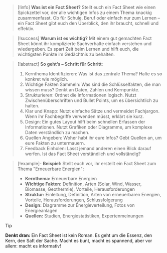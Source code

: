 > [!info] 
> **Was ist ein Fact Sheet?**
>Stellt euch ein Fact Sheet wie einen Spickzettel vor, der alle wichtigen Infos zu einem Thema knackig zusammenfasst. Ob für Schule, Beruf oder einfach nur zum Lernen – ein Fact Sheet gibt euch den Überblick, den ihr braucht, schnell und effektiv.

>[!success] 
>**Warum ist es wichtig?**
Mit einem gut gemachten Fact Sheet könnt ihr komplizierte Sachverhalte einfach verstehen und wiedergeben. Es spart Zeit beim Lernen und hilft euch, die wichtigsten Punkte im Gedächtnis zu behalten.

>[!abstract] 
>**So geht’s – Schritt für Schritt**:
>1. Kernthema Identifizieren: Was ist das zentrale Thema? Halte es so konkret wie möglich.
>2. Wichtige Fakten Sammeln: Was sind die Schlüsselfakten, die man wissen muss? Denkt an Daten, Zahlen und Kernpunkte.
>3. Strukturieren: Ordnet die Informationen logisch. Nutzt Zwischenüberschriften und Bullet Points, um es übersichtlich zu halten.
>4. Klar und Knapp: Nutzt einfache Sätze und vermeidet Fachjargon. Wenn ihr Fachbegriffe verwenden müsst, erklärt sie kurz.
>5. Design: Ein gutes Layout hilft beim schnellen Erfassen der Informationen. Nutzt Grafiken oder Diagramme, um komplexe Daten verständlich zu machen.
>6. Quellen Angeben: Woher habt ihr eure Infos? Gebt Quellen an, um eure Fakten zu untermauern.
>7. Feedback Einholen: Lasst jemand anderen einen Blick darauf werfen. Ist das Fact Sheet verständlich und vollständig?

>[!example]- 
>**Beispiel:**
>Stellt euch vor, ihr erstellt ein Fact Sheet zum Thema "Erneuerbare Energien":
>- **Kernthema:** Erneuerbare Energien
>- **Wichtige Fakten:** Definition, Arten (Solar, Wind, Wasser, Biomasse, Geothermie), Vorteile, Herausforderungen
>- **Struktur:** Einleitung, Definition, Arten von erneuerbaren Energien, Vorteile, Herausforderungen, Schlussfolgerung
>- **Design:** Diagramme zur Energieverteilung, Fotos von Energieanlagen
>- **Quellen:** Studien, Energiestatistiken, Expertenmeinungen

>[!tip] 
>**Denkt dran:**
>Ein Fact Sheet ist kein Roman. Es geht um die Essenz, den Kern, den Saft der Sache. Macht es bunt, macht es spannend, aber vor allem: macht es informativ!
